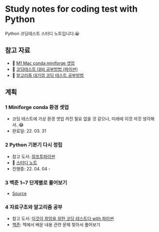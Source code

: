 # Study notes for coding test with Python
Python 코딩테스트 스터디 노트입니다.😀 

## 참고 자료
- 🔗 [M1 Mac conda miniforge 셋업](https://hmfactory.tistory.com/26)
- 🔗 [코딩테스트 대비 공부방법 (파이썬)](https://in0-pro.tistory.com/51)
- 🔗 [알고리즘 대기업 코딩 테스트 공부방법](https://firesoil-it.tistory.com/28)

## 계획

### 1 Miniforge conda 환경 셋업
- 코딩 테스트에 가상 환경 셋업 까진 필요 없을 것 같으나, 미래에 이것 저것 생각해서..😂
- 완료일: 22. 03. 31

### 2 Python 기본기 다시 정립
- 참고 도서: [점프투파이썬](https://wikidocs.net/book/1)
- 🔗 [스터디 노트](https://be-favorite.github.io/Study_coding/Jump%20to%20python/study_note.html)
- 진행중: 22. 04. 04 -

### 3 백준 1~7 단계별로 풀어보기
- [Source](https://www.acmicpc.net/step)

### 4 자료구조와 알고리즘 공부
- 참고 도서: [이것이 취업을 위한 코딩 테스트다 with 파이썬](http://www.yes24.com/Product/Goods/91433923)
- [백준](https://www.acmicpc.net/problemset): 책에서 배운 내용 관련 문제 찾아서 풀어보기
